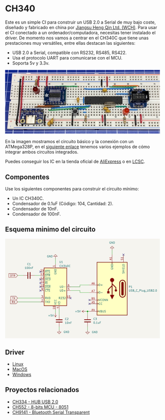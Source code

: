 # CH340

Este es un simple CI para construir un USB 2.0 a Serial de muy bajo coste, diseñado y fabricado en china por [Jiangsu Heng Qin Ltd. (WCH)](http://www.wch-ic.com). Para usar el CI conectado a un ordenador/computadora, necesitas tener instalado el driver. De momento nos vamos a centrar en el CH340C que tiene unas prestaciones muy versátiles, entre ellas destacan las siguientes:

- USB 2.0 a Serial, compatible con RS232, RS485, RS422.
- Usa el protocolo UART para comunicarse con el MCU.
- Soporta 5v y 3.3v.

![](https://github.com/nicola-strappazzon/CH340/blob/main/img/minimal_protoboard.jpg?raw=true)

En la imagen mostramos el circuito básico y la conexión con un ATMega328P, en el [siguiente enlace](https://github.com/nicola-strappazzon/atmega32x/tree/main/atmega328p/examples/cdc) tenemos varios ejemplos de cómo integrar ambos circuitos integrados.

Puedes conseguir los IC en la tienda oficial de [AliExpress](https://wchofficialstore.es.aliexpress.com/store/1100367542) o en [LCSC](https://www.lcsc.com).

## Componentes

Use los siguientes componentes para construir el circuito mínimo:

- Un IC CH340C.
- Condensador de 0.1uF (Código: 104, Cantidad: 2).
- Condensador de 10nF.
- Condensador de 100nF.

## Esquema minimo del circuito

![](https://github.com/nicola-strappazzon/CH340/blob/main/img/minimal_schematic.jpg?raw=true)

## Driver

- [Linux](https://www.wch-ic.com/downloads/CH341SER_LINUX_ZIP.html)
- [MacOS](https://www.wch-ic.com/downloads/CH341SER_MAC_ZIP.html)
- [Windows](https://www.wch-ic.com/downloads/CH341SER_ZIP.html)

## Proyectos relacionados

- [CH334 - HUB USB 2.0](https://github.com/nicola-strappazzon/CH334)
- [CH552 - 8-bits MCU - 8051](https://github.com/nicola-strappazzon/CH552)
- [CH9141 - Bluetooth Serial Transparent](https://github.com/nicola-strappazzon/CH9141)
